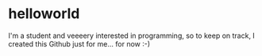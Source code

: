 # helloworld
I'm a student and veeeery interested in programming, so to keep on track, I created this Github just for me... for now :-)

